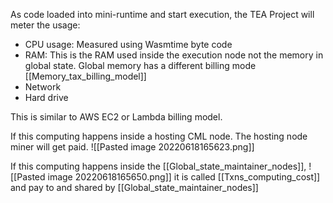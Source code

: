 As code loaded into mini-runtime and start execution, the TEA Project will meter the usage: 
- CPU usage: Measured using Wasmtime byte code
- RAM: This is the RAM used inside the execution node not the memory in global state.  Global memory has a different billing mode [[Memory_tax_billing_model]]
- Network
- Hard drive

This is similar to AWS EC2 or Lambda billing model.

If this computing happens inside a hosting CML node. The hosting node miner will get paid. ![[Pasted image 20220618165623.png]]


If this computing happens inside the [[Global_state_maintainer_nodes]],
![[Pasted image 20220618165650.png]] it is called [[Txns_computing_cost]] and pay to and shared by  [[Global_state_maintainer_nodes]]